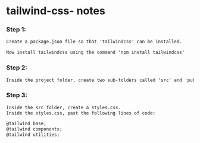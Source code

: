 # tailwind-css- notes

### Step 1:
```html
Create a package.json file so that 'tailwindcss' can be installed. 

Now install tailwindcss using the command 'npm install tailwindcss'
```

### Step 2:
```html
Inside the project folder, create two sub-folders called 'src' and 'public'
```

### Step 3:
```html
Inside the src folder, create a styles.css.
Inside the styles.css, past the following lines of code:

@tailwind base;
@tailwind components;
@tailwind utilities;
```
